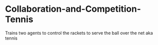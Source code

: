 # Collaboration-and-Competition-Tennis
Trains two agents to control the rackets to serve the ball over the net aka tennis
